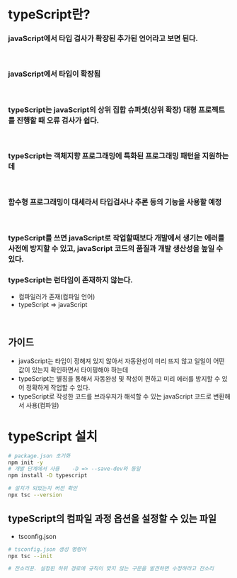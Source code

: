 # typeScript란?

### javaScript에서 타입 검사가 확장된 추가된 언어라고 보면 된다.
<br />

### javaScript에서 타입이 확장됨
<br />

### typeScript는 javaScript의 상위 집합 슈퍼셋(상위 확장) 대형 프로젝트를 진행할 때 오류 검사가 쉽다.
<br />

### typeScript는 객체지향 프로그래밍에 특화된 프로그래밍 패턴을 지원하는데
<br />

### 함수형 프로그래밍이 대세라서 타입검사나 추론 등의 기능을 사용할 예정
<br />

### typeScript를 쓰면 javaScript로 작업할때보다 개발에서 생기는 에러를 사전에 방지할 수 있고, javaScript 코드의 품질과 개발 생산성을 높일 수 있다.

### typeScript는 런타임이 존재하지 않는다.
- 컴파일러가 존재(컴파일 언어)
- typeScript => javaScript
<br />

## 가이드
- javaScript는 타입이 정해져 있지 않아서 자동완성이 미리 뜨지 않고 일일이 어떤 값이 있는지 확인하면서 타이핑해야 하는데
- typeScript는 별칭을 통해서 자동완성 및 작성이 편하고 미리 에러를 방지할 수 있어 정확하게 작업할 수 있다.
- typeScript로 작성한 코드를 브라우저가 해석할 수 있는 javaScript 코드로 변환해서 사용(컴파일)

# typeScript 설치

```sh
# package.json 초기화
npm init -y
# 개발 단계에서 사용    -D => --save-dev와 동일
npm install -D typescript

```


```sh
# 설치가 되었는지 버전 확인
npx tsc --version

```

## typeScript의 컴파일 과정 옵션을 설정할 수 있는 파일
- tsconfig.json

```sh
# tsconfig.json 생성 명령어
npx tsc --init

# 잔소리꾼. 설정된 하위 경로에 규칙이 맞지 않는 구문을 발견하면 수정하라고 잔소리


```

